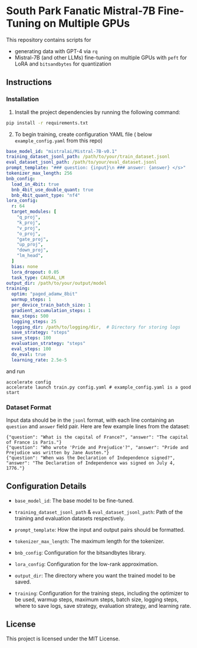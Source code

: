 # South Park Fanatic Mistral-7B Fine-Tuning on Multiple GPUs

This repository contains scripts for
- generating data with GPT-4 via `rq` 
- Mistral-7B (and other LLMs) fine-tuning on multiple GPUs with `peft` for LoRA and `bitsandbytes` for quantization

## Instructions

### Installation

1. Install the project dependencies by running the following command:

```sh
pip install -r requirements.txt
```

2. To begin training, create configuration YAML file (
   below `example_config.yaml` from this repo)

```yaml
base_model_id: "mistralai/Mistral-7B-v0.1"
training_dataset_jsonl_path: /path/to/your/train_dataset.jsonl
eval_dataset_jsonl_path: /path/to/your/eval_dataset.jsonl
prompt_template: "### question: {input}\n ### answer: {answer} </s>"
tokenizer_max_length: 256
bnb_config:
  load_in_4bit: true
  bnb_4bit_use_double_quant: true
  bnb_4bit_quant_type: "nf4"
lora_config:
  r: 64
  target_modules: [
    "q_proj",
    "k_proj",
    "v_proj",
    "o_proj",
    "gate_proj",
    "up_proj",
    "down_proj",
    "lm_head",
  ]
  bias: none
  lora_dropout: 0.05
  task_type: CAUSAL_LM
output_dir: /path/to/your/output/model
training:
  optim: "paged_adamw_8bit"
  warmup_steps: 1
  per_device_train_batch_size: 1
  gradient_accumulation_steps: 1
  max_steps: 500
  logging_steps: 25
  logging_dir: /path/to/logging/dir,  # Directory for storing logs
  save_strategy: "steps"
  save_steps: 100
  evaluation_strategy: "steps"
  eval_steps: 100
  do_eval: true
  learning_rate: 2.5e-5
```

and run

```shell 
accelerate config 
accelerate launch train.py config.yaml # example_config.yaml is a good start  
```

### Dataset Format

Input data should be in the `jsonl` format, with each line containing an `question`
and `answer` field pair. Here are few example lines from the dataset:

```
{"question": "What is the capital of France?", "answer": "The capital of France is Paris."}
{"question": "Who wrote 'Pride and Prejudice'?", "answer": "Pride and Prejudice was written by Jane Austen."}
{"question": "When was the Declaration of Independence signed?", "answer": "The Declaration of Independence was signed on July 4, 1776."}
```

## Configuration Details

- `base_model_id`: The base model to be fine-tuned.

- `training_dataset_jsonl_path` & `eval_dataset_jsonl_path`: Path of the
  training and evaluation datasets respectively.

- `prompt_template`: How the input and output pairs should be formatted.

- `tokenizer_max_length`: The maximum length for the tokenizer.

- `bnb_config`: Configuration for the bitsandbytes library.

- `lora_config`: Configuration for the low-rank approximation.

- `output_dir`: The directory where you want the trained model to be saved.

- `training`: Configuration for the training steps, including the optimizer to
  be used, warmup steps, maximum steps, batch size, logging steps, where to save
  logs, save strategy, evaluation strategy, and learning rate.


## License

This project is licensed under the MIT License.

